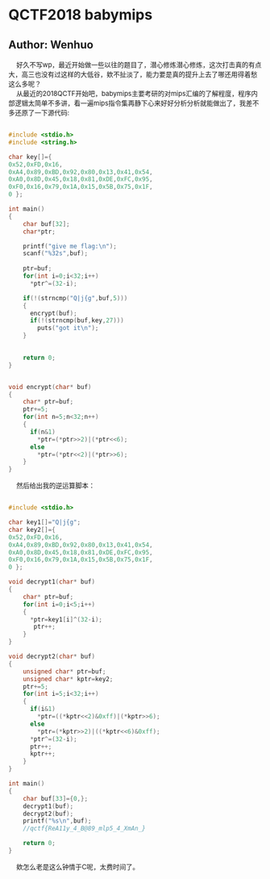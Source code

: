 # QCTF2018 babymips
## Author: Wenhuo

&nbsp;&nbsp;&nbsp;&nbsp;<font size=2>好久不写wp，最近开始做一些以往的题目了，潜心修炼潜心修炼，这次打击真的有点大，高三也没有过这样的大低谷，欸不扯淡了，能力要是真的提升上去了哪还用得着愁这么多呢？</font></br>
&nbsp;&nbsp;&nbsp;&nbsp;<font size=2>从最近的2018QCTF开始吧，babymips主要考研的对mips汇编的了解程度，程序内部逻辑太简单不多讲，看一遍mips指令集再静下心来好好分析分析就能做出了，我差不多还原了一下源代码:</font></br>

```C

#include <stdio.h>
#include <string.h>

char key[]={
0x52,0xFD,0x16,
0xA4,0x89,0xBD,0x92,0x80,0x13,0x41,0x54,
0xA0,0x8D,0x45,0x18,0x81,0xDE,0xFC,0x95,
0xF0,0x16,0x79,0x1A,0x15,0x5B,0x75,0x1F,
0 };

int main()
{
	char buf[32];
	char*ptr;

	printf("give me flag:\n");
	scanf("%32s",buf);
	
	ptr=buf;
	for(int i=0;i<32;i++)
	  *ptr^=(32-i);

	if(!(strncmp("Q|j{g",buf,5)))
	{
	  encrypt(buf);
	  if(!(strncmp(buf,key,27)))
	    puts("got it\n");
	}
	

	return 0;
}


void encrypt(char* buf)
{
	char* ptr=buf;
	ptr+=5;
	for(int n=5;n<32;n++)
	{
	  if(n&1)
	    *ptr=(*ptr>>2)|(*ptr<<6);
	  else
	    *ptr=(*ptr<<2)|(*ptr>>6);
	}
}

```

&nbsp;&nbsp;&nbsp;&nbsp;<font size=2>然后给出我的逆运算脚本：</font></br>

```C

#include <stdio.h>

char key1[]="Q|j{g";
char key2[]={
0x52,0xFD,0x16,
0xA4,0x89,0xBD,0x92,0x80,0x13,0x41,0x54,
0xA0,0x8D,0x45,0x18,0x81,0xDE,0xFC,0x95,
0xF0,0x16,0x79,0x1A,0x15,0x5B,0x75,0x1F,
0 };

void decrypt1(char* buf)
{
	char* ptr=buf;
	for(int i=0;i<5;i++)
	{
	  *ptr=key1[i]^(32-i);
	   ptr++;
	}
}

void decrypt2(char* buf)
{
	unsigned char* ptr=buf;
	unsigned char* kptr=key2;
	ptr+=5;
	for(int i=5;i<32;i++)
	{
	  if(i&1)
	    *ptr=((*kptr<<2)&0xff)|(*kptr>>6);
	  else
	    *ptr=(*kptr>>2)|((*kptr<<6)&0xff);
	  *ptr^=(32-i);
	  ptr++;
	  kptr++;
	}
}

int main()
{
	char buf[33]={0,};
	decrypt1(buf);
	decrypt2(buf);
	printf("%s\n",buf);
    //qctf{ReA11y_4_B@89_mlp5_4_XmAn_}

	return 0;
}

```

&nbsp;&nbsp;&nbsp;&nbsp;<font size=2>欸怎么老是这么钟情于C呢，太费时间了。</font></br>
